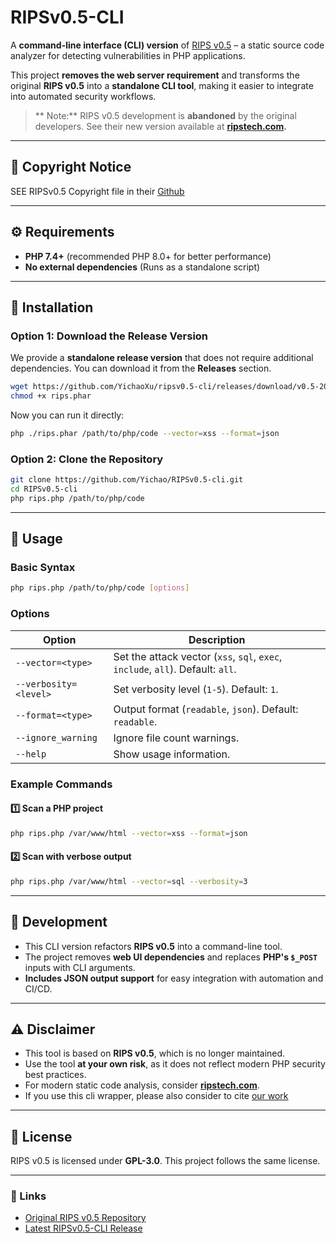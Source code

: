 # RIPSv0.5-CLI

A **command-line interface (CLI) version** of [RIPS v0.5](https://github.com/ripsscanner/rips) – a static source code analyzer for detecting vulnerabilities in PHP applications.

This project **removes the web server requirement** and transforms the original **RIPS v0.5** into a **standalone CLI tool**, making it easier to integrate into automated security workflows.

> ** Note:** RIPS v0.5 development is **abandoned** by the original developers. See their new version available at **[ripstech.com](https://github.com/ripsscanner/rips).**

---

## 📜 Copyright Notice
SEE RIPSv0.5 Copyright file in their [Github](https://github.com/ripsscanner/rips/blob/master/LICENSE)

---

## **⚙️ Requirements**
- **PHP 7.4+** (recommended PHP 8.0+ for better performance)
- **No external dependencies** (Runs as a standalone script)

---

## **🚀 Installation**
### **Option 1: Download the Release Version**
We provide a **standalone release version** that does not require additional dependencies. You can download it from the **Releases** section.

```sh
wget https://github.com/YichaoXu/ripsv0.5-cli/releases/download/v0.5-2025.02.24/ripsv0.5-cli.phar
chmod +x rips.phar
```

Now you can run it directly:
```sh
php ./rips.phar /path/to/php/code --vector=xss --format=json
```

### **Option 2: Clone the Repository**
```sh
git clone https://github.com/Yichao/RIPSv0.5-cli.git
cd RIPSv0.5-cli
php rips.php /path/to/php/code
```

---

## **📌 Usage**
### **Basic Syntax**
```sh
php rips.php /path/to/php/code [options]
```

### **Options**
| Option | Description |
|--------|-------------|
| `--vector=<type>` | Set the attack vector (`xss`, `sql`, `exec`, `include`, `all`). Default: `all`. |
| `--verbosity=<level>` | Set verbosity level (`1-5`). Default: `1`. |
| `--format=<type>` | Output format (`readable`, `json`). Default: `readable`. |
| `--ignore_warning` | Ignore file count warnings. |
| `--help` | Show usage information. |

### **Example Commands**
#### **1️⃣ Scan a PHP project**
```sh
php rips.php /var/www/html --vector=xss --format=json
```
#### **2️⃣ Scan with verbose output**
```sh
php rips.php /var/www/html --vector=sql --verbosity=3
```

---

## **🔨 Development**
- This CLI version refactors **RIPS v0.5** into a command-line tool.
- The project removes **web UI dependencies** and replaces **PHP's `$_POST`** inputs with CLI arguments.
- **Includes JSON output support** for easy integration with automation and CI/CD.

---

## **⚠️ Disclaimer**
- This tool is based on **RIPS v0.5**, which is no longer maintained.
- Use the tool **at your own risk**, as it does not reflect modern PHP security best practices.
- For modern static code analysis, consider **[ripstech.com](https://www.ripstech.com)**.
- If you use this cli wrapper, please also consider to cite [our work](not_release_now)

---

## **📜 License**
RIPS v0.5 is licensed under **GPL-3.0**. This project follows the same license.

---

### **🔗 Links**
- [Original RIPS v0.5 Repository](https://github.com/ripsscanner/rips)
- [Latest RIPSv0.5-CLI Release](https://github.com/YichaoXu/RIPSv0.5-cli/releases)

